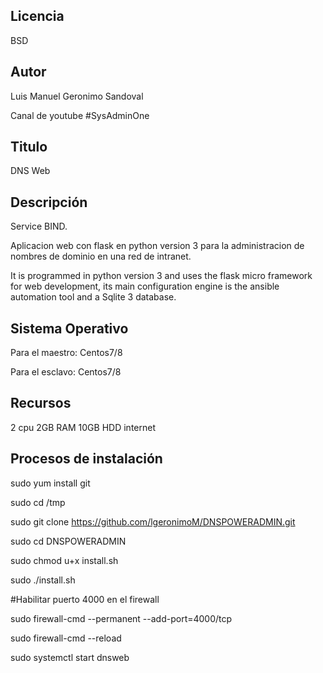 Licencia
-------
BSD

Autor
------------------
Luis Manuel Geronimo Sandoval 

Canal de youtube #SysAdminOne

Titulo
------------------
DNS Web

Descripción
------------------
Service BIND.

Aplicacion web con flask en python version 3 para la administracion de nombres de dominio en una red de intranet. 

It is programmed in python version 3 and uses the flask micro framework for web development, its main configuration engine is the ansible automation tool and a Sqlite 3 database.

Sistema Operativo
------------------
Para el maestro: Centos7/8 
 
Para el esclavo: Centos7/8

Recursos
------------------
2 cpu
2GB RAM
10GB HDD
internet

Procesos de instalación
------------------
sudo yum install git

sudo cd /tmp

sudo git clone https://github.com/lgeronimoM/DNSPOWERADMIN.git

sudo cd DNSPOWERADMIN

sudo chmod u+x install.sh

sudo ./install.sh

#Habilitar puerto 4000 en el firewall

sudo firewall-cmd --permanent --add-port=4000/tcp

sudo firewall-cmd --reload

sudo systemctl start dnsweb